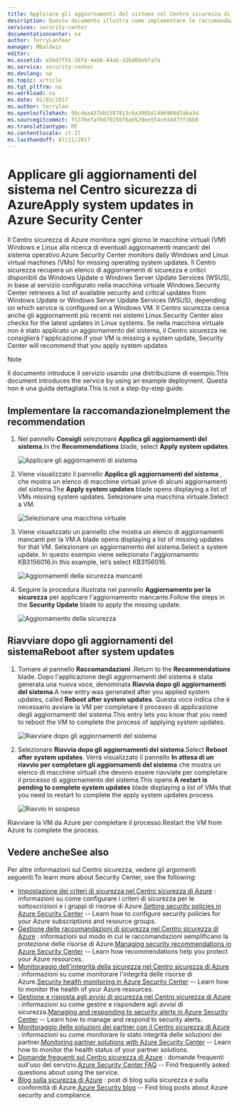 ```yaml
---
title: Applicare gli aggiornamenti del sistema nel Centro sicurezza di Azure | Microsoft Docs
description: Questo documento illustra come implementare le raccomandazioni **Applica gli aggiornamenti del sistema** e **Riavvia dopo gli aggiornamenti del sistema** del Centro sicurezza di Azure.
services: security-center
documentationcenter: na
author: TerryLanfear
manager: MBaldwin
editor: 
ms.assetid: e5bd7f55-38fd-4ebb-84ab-32bd60e9fa7a
ms.service: security-center
ms.devlang: na
ms.topic: article
ms.tgt_pltfrm: na
ms.workload: na
ms.date: 02/03/2017
ms.author: terrylan
ms.openlocfilehash: 50cdea437db5387813c6a3905d14b6904d2aba34
ms.sourcegitcommit: f537befafb079256fba0529ee554c034d73f36b0
ms.translationtype: MT
ms.contentlocale: it-IT
ms.lasthandoff: 07/11/2017
---
```

# <a name="apply-system-updates-in-azure-security-center"></a><span data-ttu-id="5135e-103">Applicare gli aggiornamenti del sistema nel Centro sicurezza di Azure</span><span class="sxs-lookup"><span data-stu-id="5135e-103">Apply system updates in Azure Security Center</span></span>
<span data-ttu-id="5135e-104">Il Centro sicurezza di Azure monitora ogni giorno le macchine virtuali (VM) Windows e Linux alla ricerca di eventuali aggiornamenti mancanti del sistema operativo.</span><span class="sxs-lookup"><span data-stu-id="5135e-104">Azure Security Center monitors daily Windows and  Linux virtual machines (VMs) for missing operating system updates.</span></span> <span data-ttu-id="5135e-105">Il Centro sicurezza recupera un elenco di aggiornamenti di sicurezza e critici disponibili da Windows Update o Windows Server Update Services (WSUS), in base al servizio configurato nella macchina virtuale Windows.</span><span class="sxs-lookup"><span data-stu-id="5135e-105">Security Center retrieves a list of available security and critical updates from Windows Update or Windows Server Update Services (WSUS), depending on which service is configured on a Windows VM.</span></span>  <span data-ttu-id="5135e-106">Il Centro sicurezza cerca anche gli aggiornamenti più recenti nei sistemi Linux.</span><span class="sxs-lookup"><span data-stu-id="5135e-106">Security Center also checks for the latest updates in Linux systems.</span></span> <span data-ttu-id="5135e-107">Se nella macchina virtuale non è stato applicato un aggiornamento del sistema, il Centro sicurezza ne consiglierà l'applicazione.</span><span class="sxs-lookup"><span data-stu-id="5135e-107">If your VM is missing a system update, Security Center will recommend that you apply system updates</span></span>

> [!NOTE]
> <span data-ttu-id="5135e-108">Il documento introduce il servizio usando una distribuzione di esempio.</span><span class="sxs-lookup"><span data-stu-id="5135e-108">This document introduces the service by using an example deployment.</span></span>  <span data-ttu-id="5135e-109">Questa non è una guida dettagliata.</span><span class="sxs-lookup"><span data-stu-id="5135e-109">This is not a step-by-step guide.</span></span>
>
>

## <a name="implement-the-recommendation"></a><span data-ttu-id="5135e-110">Implementare la raccomandazione</span><span class="sxs-lookup"><span data-stu-id="5135e-110">Implement the recommendation</span></span>
1. <span data-ttu-id="5135e-111">Nel pannello **Consigli** selezionare **Applica gli aggiornamenti del sistema**.</span><span class="sxs-lookup"><span data-stu-id="5135e-111">In the **Recommendations** blade, select **Apply system updates**.</span></span>

   ![Applicare gli aggiornamenti di sistema][1]
2. <span data-ttu-id="5135e-113">Viene visualizzato il pannello **Applica gli aggiornamenti del sistema** , che mostra un elenco di macchine virtuali prive di alcuni aggiornamenti del sistema.</span><span class="sxs-lookup"><span data-stu-id="5135e-113">The **Apply system updates** blade opens displaying a list of VMs missing system updates.</span></span> <span data-ttu-id="5135e-114">Selezionare una macchina virtuale.</span><span class="sxs-lookup"><span data-stu-id="5135e-114">Select a VM.</span></span>

   ![Selezionare una macchina virtuale][2]
3. <span data-ttu-id="5135e-116">Viene visualizzato un pannello che mostra un elenco di aggiornamenti mancanti per la VM.</span><span class="sxs-lookup"><span data-stu-id="5135e-116">A blade opens displaying a list of missing updates for that VM.</span></span> <span data-ttu-id="5135e-117">Selezionare un aggiornamento del sistema.</span><span class="sxs-lookup"><span data-stu-id="5135e-117">Select a system update.</span></span> <span data-ttu-id="5135e-118">In questo esempio viene selezionato l'aggiornamento KB3156016.</span><span class="sxs-lookup"><span data-stu-id="5135e-118">In this example, let’s select KB3156016.</span></span>

   ![Aggiornamenti della sicurezza mancanti][3]

4. <span data-ttu-id="5135e-120">Seguire la procedura illustrata nel pannello **Aggiornamento per la sicurezza** per applicare l'aggiornamento mancante.</span><span class="sxs-lookup"><span data-stu-id="5135e-120">Follow the steps in the **Security Update** blade to apply the missing update.</span></span>

   ![Aggiornamento della sicurezza][4]

## <a name="reboot-after-system-updates"></a><span data-ttu-id="5135e-122">Riavviare dopo gli aggiornamenti del sistema</span><span class="sxs-lookup"><span data-stu-id="5135e-122">Reboot after system updates</span></span>
1. <span data-ttu-id="5135e-123">Tornare al pannello **Raccomandazioni** .</span><span class="sxs-lookup"><span data-stu-id="5135e-123">Return to the **Recommendations** blade.</span></span> <span data-ttu-id="5135e-124">Dopo l'applicazione degli aggiornamenti del sistema è stata generata una nuova voce, denominata **Riavvia dopo gli aggiornamenti del sistema**.</span><span class="sxs-lookup"><span data-stu-id="5135e-124">A new entry was generated after you applied system updates, called **Reboot after system updates**.</span></span> <span data-ttu-id="5135e-125">Questa voce indica che è necessario avviare la VM per completare il processo di applicazione degli aggiornamenti del sistema.</span><span class="sxs-lookup"><span data-stu-id="5135e-125">This entry lets you know that you need to reboot the VM to complete the process of applying system updates.</span></span>

   ![Riavviare dopo gli aggiornamenti del sistema][5]
2. <span data-ttu-id="5135e-127">Selezionare **Riavvia dopo gli aggiornamenti del sistema**.</span><span class="sxs-lookup"><span data-stu-id="5135e-127">Select **Reboot after system updates**.</span></span> <span data-ttu-id="5135e-128">Verrà visualizzato il pannello **In attesa di un riavvio per completare gli aggiornamenti del sistema** che mostra un elenco di macchine virtuali che devono essere riavviate per completare il processo di aggiornamento del sistema.</span><span class="sxs-lookup"><span data-stu-id="5135e-128">This opens **A restart is pending to complete system updates** blade displaying a list of VMs that you need to restart to complete the apply system updates process.</span></span>

   ![Riavvio in sospeso][6]

<span data-ttu-id="5135e-130">Riavviare la VM da Azure per completare il processo.</span><span class="sxs-lookup"><span data-stu-id="5135e-130">Restart the VM from Azure to complete the process.</span></span>

## <a name="see-also"></a><span data-ttu-id="5135e-131">Vedere anche</span><span class="sxs-lookup"><span data-stu-id="5135e-131">See also</span></span>
<span data-ttu-id="5135e-132">Per altre informazioni sul Centro sicurezza, vedere gli argomenti seguenti:</span><span class="sxs-lookup"><span data-stu-id="5135e-132">To learn more about Security Center, see the following:</span></span>

* <span data-ttu-id="5135e-133">[Impostazione dei criteri di sicurezza nel Centro sicurezza di Azure](security-center-policies.md) : informazioni su come configurare i criteri di sicurezza per le sottoscrizioni e i gruppi di risorse di Azure.</span><span class="sxs-lookup"><span data-stu-id="5135e-133">[Setting security policies in Azure Security Center](security-center-policies.md) -- Learn how to configure security policies for your Azure subscriptions and resource groups.</span></span>
* <span data-ttu-id="5135e-134">[Gestione delle raccomandazioni di sicurezza nel Centro sicurezza di Azure](security-center-recommendations.md) : informazioni sul modo in cui le raccomandazioni semplificano la protezione delle risorse di Azure.</span><span class="sxs-lookup"><span data-stu-id="5135e-134">[Managing security recommendations in Azure Security Center](security-center-recommendations.md) -- Learn how recommendations help you protect your Azure resources.</span></span>
* <span data-ttu-id="5135e-135">[Monitoraggio dell'integrità della sicurezza nel Centro sicurezza di Azure](security-center-monitoring.md) : informazioni su come monitorare l'integrità delle risorse di Azure.</span><span class="sxs-lookup"><span data-stu-id="5135e-135">[Security health monitoring in Azure Security Center](security-center-monitoring.md) -- Learn how to monitor the health of your Azure resources.</span></span>
* <span data-ttu-id="5135e-136">[Gestione e risposta agli avvisi di sicurezza nel Centro sicurezza di Azure](security-center-managing-and-responding-alerts.md) : informazioni su come gestire e rispondere agli avvisi di sicurezza.</span><span class="sxs-lookup"><span data-stu-id="5135e-136">[Managing and responding to security alerts in Azure Security Center](security-center-managing-and-responding-alerts.md) -- Learn how to manage and respond to security alerts.</span></span>
* <span data-ttu-id="5135e-137">[Monitoraggio delle soluzioni dei partner con il Centro sicurezza di Azure](security-center-partner-solutions.md) : informazioni su come monitorare lo stato integrità delle soluzioni dei partner.</span><span class="sxs-lookup"><span data-stu-id="5135e-137">[Monitoring partner solutions with Azure Security Center](security-center-partner-solutions.md) -- Learn how to monitor the health status of your partner solutions.</span></span>
* <span data-ttu-id="5135e-138">[Domande frequenti sul Centro sicurezza di Azure](security-center-faq.md) : domande frequenti sull'uso del servizio.</span><span class="sxs-lookup"><span data-stu-id="5135e-138">[Azure Security Center FAQ](security-center-faq.md) -- Find frequently asked questions about using the service.</span></span>
* <span data-ttu-id="5135e-139">[Blog sulla sicurezza di Azure](http://blogs.msdn.com/b/azuresecurity/) : post di blog sulla sicurezza e sulla conformità di Azure.</span><span class="sxs-lookup"><span data-stu-id="5135e-139">[Azure Security blog](http://blogs.msdn.com/b/azuresecurity/) -- Find blog posts about Azure security and compliance.</span></span>

<!--Image references-->
[1]: ./media/security-center-apply-system-updates/recommendation.png
[2]:./media/security-center-apply-system-updates/select-vm.png
[3]: ./media/security-center-apply-system-updates/missing-security-updates.png
[4]: ./media/security-center-apply-system-updates/security-update.png
[5]: ./media/security-center-apply-system-updates/reboot-after-system-updates.png
[6]: ./media/security-center-apply-system-updates/restart-pending.png
